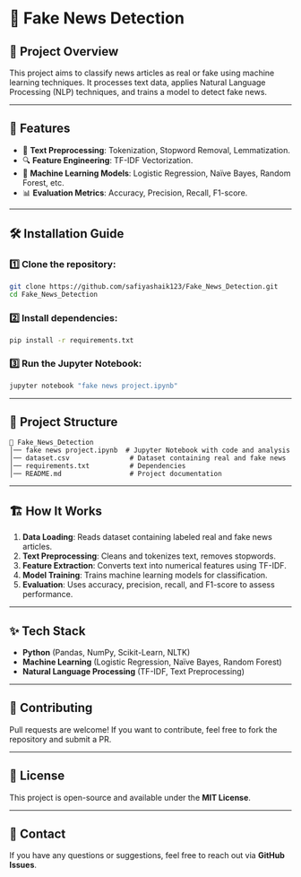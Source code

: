 # 📰 Fake News Detection

## 📌 Project Overview
This project aims to classify news articles as real or fake using machine learning techniques. It processes text data, applies Natural Language Processing (NLP) techniques, and trains a model to detect fake news.

---
## 🚀 Features
- 📝 **Text Preprocessing**: Tokenization, Stopword Removal, Lemmatization.
- 🔍 **Feature Engineering**: TF-IDF Vectorization.
- 🤖 **Machine Learning Models**: Logistic Regression, Naïve Bayes, Random Forest, etc.
- 📊 **Evaluation Metrics**: Accuracy, Precision, Recall, F1-score.

---
## 🛠 Installation Guide
### 1️⃣ Clone the repository:
```bash
git clone https://github.com/safiyashaik123/Fake_News_Detection.git
cd Fake_News_Detection
```

### 2️⃣ Install dependencies:
```bash
pip install -r requirements.txt
```

### 3️⃣ Run the Jupyter Notebook:
```bash
jupyter notebook "fake news project.ipynb"
```

---
## 📂 Project Structure
```
📁 Fake_News_Detection
│── fake news project.ipynb  # Jupyter Notebook with code and analysis
│── dataset.csv               # Dataset containing real and fake news
│── requirements.txt          # Dependencies
│── README.md                 # Project documentation
```

---
## 🏗 How It Works
1. **Data Loading**: Reads dataset containing labeled real and fake news articles.
2. **Text Preprocessing**: Cleans and tokenizes text, removes stopwords.
3. **Feature Extraction**: Converts text into numerical features using TF-IDF.
4. **Model Training**: Trains machine learning models for classification.
5. **Evaluation**: Uses accuracy, precision, recall, and F1-score to assess performance.

---
## ✨ Tech Stack
- **Python** (Pandas, NumPy, Scikit-Learn, NLTK)
- **Machine Learning** (Logistic Regression, Naïve Bayes, Random Forest)
- **Natural Language Processing** (TF-IDF, Text Preprocessing)

---
## 🤝 Contributing
Pull requests are welcome! If you want to contribute, feel free to fork the repository and submit a PR.

---
## 📜 License
This project is open-source and available under the **MIT License**.

---
## 📧 Contact
If you have any questions or suggestions, feel free to reach out via **GitHub Issues**.


